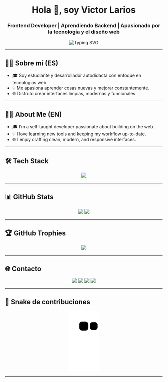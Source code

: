 <h1 align="center">Hola 👋, soy Victor Larios</h1>
<h3 align="center">Frontend Developer | Aprendiendo Backend | Apasionado por la tecnología y el diseño web</h3>

<p align="center">
  <img src="https://readme-typing-svg.herokuapp.com?font=Fira+Code&weight=500&pause=1000&color=00BFFF&center=true&vCenter=true&width=435&lines=Fullstack+Web+Developer+in+progress;Lover+of+clean+code+%26+curious+mind;Let's+build+cool+things+together!+" alt="Typing SVG" />
</p>

---

## 🧑‍💻 Sobre mí (ES)

- 🎓 Soy estudiante y desarrollador autodidacta con enfoque en tecnologías web.
- 💡 Me apasiona aprender cosas nuevas y mejorar constantemente.
- 🌐 Disfruto crear interfaces limpias, modernas y funcionales.

---

## 👨‍💻 About Me (EN)

- 🎓 I’m a self-taught developer passionate about building on the web.
- 💡 I love learning new tools and keeping my workflow up-to-date.
- 🌐 I enjoy crafting clean, modern, and responsive interfaces.

---

## 🛠️ Tech Stack

<p align="center">
  <img src="https://skillicons.dev/icons?i=html,css,js,react,py,c,mysql,php&theme=light" />
</p>

---

## 📊 GitHub Stats

<p align="center">
  <img src="https://github-readme-stats.vercel.app/api?username=vjLarios&show_icons=true&theme=tokyonight&count_private=true&hide_border=true" />
  <img src="https://github-readme-stats.vercel.app/api/top-langs/?username=vjLarios&layout=compact&theme=tokyonight&hide_border=true" />
</p>

---

## 🏆 GitHub Trophies

<p align="center">
  <img src="https://github-profile-trophy.vercel.app/?username=vjLarios&theme=gruvbox&no-bg=true&no-frame=true&margin-w=15" />
</p>

---

## 🌐 Contacto

<p align="center">
  <a href="https://www.linkedin.com/in/victor-josue-larios-rosas-92b587278/"><img src="https://img.shields.io/badge/LinkedIn-blue?style=for-the-badge&logo=linkedin"></a>
  <a href="mailto:vjosuee05@gmail.com"><img src="https://img.shields.io/badge/Email-D14836?style=for-the-badge&logo=gmail&logoColor=white"></a>
  <a href="https://www.instagram.com/victorjlarios/"><img src="https://img.shields.io/badge/Instagram-E4405F?style=for-the-badge&logo=instagram&logoColor=white"></a>
  <a href="https://vjLarios.github.io"><img src="https://img.shields.io/badge/Portafolio-000?style=for-the-badge&logo=vercel&logoColor=white"></a>
</p>

---

## 🐍 Snake de contribuciones

<p align="center">
  <img src="https://github.com/vjLarios/vjLarios/blob/output/github-contribution-grid-snake.svg" alt="snake animation" />
</p>

---
